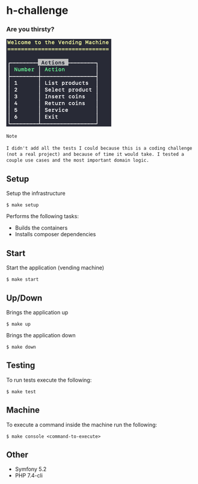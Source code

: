 # h-challenge

### Are you thirsty?

![alt text](screenshot.png)


```
Note

I didn't add all the tests I could because this is a coding challenge (not a real project) and because of time it would take. I tested a couple use cases and the most important domain logic.
```

## Setup

Setup the infrastructure

```
$ make setup
```

Performs the following tasks:

- Builds the containers
- Installs composer dependencies

## Start

Start the application (vending machine)

```
$ make start
```

## Up/Down

Brings the application up

```
$ make up
```

Brings the application down

```
$ make down
```

## Testing

To run tests execute the following:

```
$ make test
```

## Machine

To execute a command inside the machine run the following:

```
$ make console <command-to-execute>
```

## Other

- Symfony 5.2
- PHP 7.4-cli
